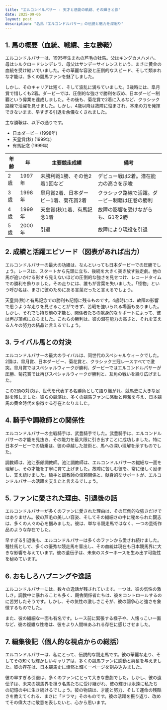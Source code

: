```yaml
---
title: "エルコンドルパサー - 天才と悲劇の軌跡、その輝きと影"
date: 2025-09-05
layout: post
description: "名馬『エルコンドルパサー』の伝説と魅力を深堀り"
---
```


## 1. 馬の概要（血統、戦績、主な勝鞍）

エルコンドルパサーは、1995年生まれの芦毛の牡馬。父はキングカメハメハ、母はシルクロードシンデレラ、母父はサンデーサイレンスという、まさに黄金の血統を受け継いでいました。その華麗な容姿と圧倒的なスピード、そして類まれな才能は、多くの競馬ファンを魅了しました。

しかし、そのキャリアは短く、そして波乱に満ちていました。3歳時には、皐月賞で惜しくも2着。ダービーでは、圧倒的な強さで勝利を収め、日本ダービー制覇という偉業を達成しました。その後も、菊花賞で2着に入るなど、クラシック路線で活躍を見せました。しかし、4歳以降は故障に悩まされ、本来の力を発揮できないまま、早すぎる引退を余儀なくされました。

主な勝鞍は、以下の通りです。

* 日本ダービー (1998年)
* 天皇賞(秋) (1999年)
* 有馬記念 (1999年)


| 年齢 | 年 | 主要競走成績 | 備考 |
|---|---|---|---|
| 2歳 | 1997年 |  未勝利戦1勝、その他2着1回など |  デビュー戦は2着。潜在能力の高さを示唆 |
| 3歳 | 1998年 |  皐月賞2着、日本ダービー1着、菊花賞2着 |  クラシック路線で活躍。ダービー制覇は圧巻の勝利 |
| 4歳 | 1999年 |  天皇賞(秋)1着、有馬記念1着 |  故障の影響を受けながらも、G1を2勝 |
| 5歳 | 2000年 |  引退 |  故障により現役を引退 |


## 2. 成績と活躍エピソード（図表があれば出力）

エルコンドルパサーの最大の功績は、なんといっても日本ダービーでの圧勝でしょう。レースは、スタートから先頭に立ち、後続を大きく突き放す独走劇。他の馬が追いかける影すら見えないほどの圧倒的な強さを見せつけ、レコードタイムでの勝利を飾りました。その走りには、誰もが言葉を失いました。「怪物」という呼び名は、まさに彼のためにある言葉だったと言えるでしょう。

天皇賞(秋)と有馬記念での勝利も記憶に残るものです。4歳時には、故障の影響で思うような走りを見せることができず、苦戦を強いられる場面もありました。しかし、それでも持ち前の才能と、関係者たちの献身的なサポートによって、彼は再び頂点に立ちました。これらの勝利は、彼の潜在能力の高さと、それを支える人々の努力の結晶と言えるでしょう。


## 3. ライバル馬との対決

エルコンドルパサーの最大のライバルは、同世代のスペシャルウィークでした。2頭は、皐月賞、日本ダービー、菊花賞と、クラシック三冠レースすべてで激突。皐月賞ではスペシャルウィークが勝利、ダービーではエルコンドルパサーが圧勝、菊花賞では再びスペシャルウィークが勝利と、互角の戦いを繰り広げました。

この2頭の対決は、世代を代表する名勝負として語り継がれ、競馬史に大きな足跡を残しました。彼らの競演は、多くの競馬ファンに感動と興奮を与え、日本競馬の黄金時代を象徴する存在となりました。


## 4. 騎手や調教師との関係性

エルコンドルパサーの主戦騎手は、武豊騎手でした。武豊騎手は、エルコンドルパサーの才能を見抜き、その能力を最大限に引き出すことに成功しました。特に日本ダービーでの騎乗は、彼の卓越した技術と、馬への深い理解を示すものでした。

調教師は、池江泰郎調教師。池江調教師は、エルコンドルパサーの繊細な一面を理解し、その才能を丁寧に育て上げました。故障に苦しむ彼を、常に優しく励まし、支え続けました。騎手と調教師の信頼関係と、献身的なサポートが、エルコンドルパサーの活躍を支えたと言えるでしょう。


## 5. ファンに愛された理由、引退後の話

エルコンドルパサーが多くのファンに愛された理由は、その圧倒的な強さだけではありません。彼の芦毛の美しい容姿、そしてその繊細さの中に秘められた闘志は、多くの人々の心を掴みました。彼は、単なる競走馬ではなく、一つの芸術作品のような存在でした。

早すぎる引退後も、エルコンドルパサーは多くのファンから愛され続けました。種牡馬として、多くの優秀な競走馬を輩出し、その血統は現在も日本競馬界に大きな影響を与えています。彼の遺伝子は、未来のスターホースを生み出す可能性を秘めています。


## 6. おもしろハプニングや逸話

エルコンドルパサーには、数々の逸話が残されています。一つは、彼の気性の激しさ。調教中に暴れることも多く、厩舎関係者たちは、彼をコントロールするのに苦労したそうです。しかし、その気性の激しさこそが、彼の闘争心と強さを象徴するものでした。

また、彼の繊細な一面も有名です。レース前に緊張する様子や、人懐っこい一面など、彼の複雑な性格は、彼をより人間味あふれる存在に感じさせました。


## 7. 編集後記（個人的な視点からの総括）

エルコンドルパサーは、私にとって、伝説的な競走馬です。彼の華麗な走り、そしてその短くも輝かしいキャリアは、多くの競馬ファンに感動と興奮を与えました。彼の存在は、日本競馬史に燦然と輝く一ページを刻み込みました。

彼の早すぎる引退は、多くのファンにとって大きな悲劇でした。しかし、彼の遺伝子は、未来の競馬界を担う名馬たちに受け継がれ、彼の輝きは永遠に私たちの記憶の中に生き続けるでしょう。彼の物語は、才能と努力、そして運命の残酷さを教えてくれる、まさに「ドラマ」そのものです。彼の活躍を振り返り、改めてその偉大さに敬意を表したいと、心から思います。
